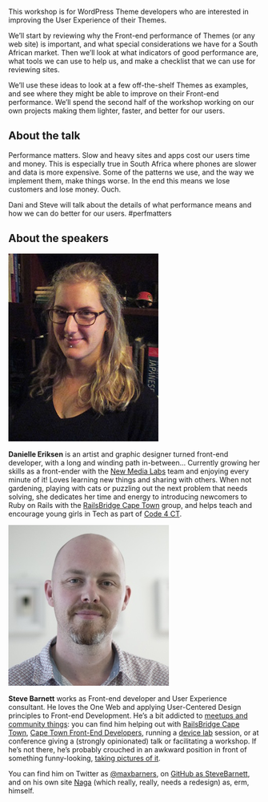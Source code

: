 This workshop is for WordPress Theme developers who are interested in improving the User Experience of their Themes.

We’ll start by reviewing why the Front-end performance of Themes (or any web site) is important, and what special considerations we have for a South African market. Then we’ll look at what indicators of good performance are, what tools we can use to help us, and make a checklist that we can use for reviewing sites.

We’ll use these ideas to look at a few off-the-shelf Themes as examples, and see where they might be able to improve on their Front-end performance. We’ll spend the second half of the workshop working on our own projects making them lighter, faster, and better for our users.


## About the talk

Performance matters. Slow and heavy sites and apps cost our users time and money. This is especially true in South Africa where phones are slower and data is more expensive. Some of the patterns we use, and the way we implement them, make things worse. In the end this means we lose customers and lose money. Ouch.

Dani and Steve will talk about the details of what performance means and how we can do better for our users. #perfmatters

## About the speakers

![](img/dani.jpg)

**Danielle Eriksen** is an artist and graphic designer turned front-end developer, with a long and winding path in-between... Currently growing her skills as a front-ender with the [New Media Labs](http://newmedialabs.co.za/) team and enjoying every minute of it! Loves learning new things and sharing with others. When not gardening, playing with cats or puzzling out the next problem that needs solving, she dedicates her time and energy to introducing newcomers to Ruby on Rails with the [RailsBridge Cape Town](https://railsbridgecapetown.org/) group, and helps teach and encourage young girls in Tech as part of [Code 4 CT](http://code4ct.com/).

![](img/steve.jpg)

**Steve Barnett** works as Front-end developer and User Experience consultant. He loves the One Web and applying User-Centered Design principles to Front-end Development. He’s a bit addicted to [meetups and community things](https://naga.co.za/community/): you can find him helping out with [RailsBridge Cape Town](https://railsbridgecapetown.org/), [Cape Town Front-End Developers](http://www.meetup.com/ctfeds/), running a [device lab](http://devicelab.co.za/) session, or at conference giving a (strongly opinionated) talk or facilitating a workshop. If he’s not there, he’s probably crouched in an awkward position in front of something funny-looking, [taking pictures of it](https://www.flickr.com/photos/maximilianbarners/).

You can find him on Twitter as [@maxbarners](https://twitter.com/maxbarners), on [GitHub as SteveBarnett](https://github.com/SteveBarnett/), and on his own site [Naga](http://naga.co.za/) (which really, really, needs a redesign) as, erm, himself.
